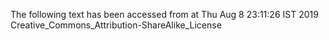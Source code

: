 The following text has been accessed from at Thu Aug 8 23:11:26 IST 2019
Creative_Commons_Attribution-ShareAlike_License
